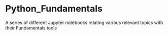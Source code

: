 # Python_Fundamentals
A series of different Jupyter notebooks relating various relevant topics with their Fundamentals tools

